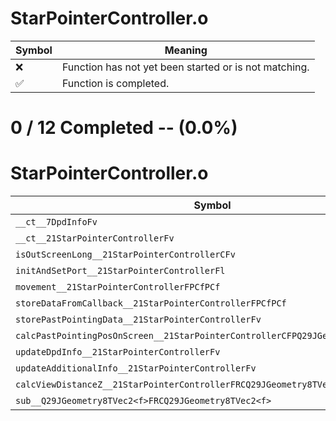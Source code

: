 # StarPointerController.o
| Symbol | Meaning 
| ------------- | ------------- 
| :x: | Function has not yet been started or is not matching. 
| :white_check_mark: | Function is completed. 


# 0 / 12 Completed -- (0.0%)
# StarPointerController.o
| Symbol | Decompiled? |
| ------------- | ------------- |
| `__ct__7DpdInfoFv` | :x: |
| `__ct__21StarPointerControllerFv` | :x: |
| `isOutScreenLong__21StarPointerControllerCFv` | :x: |
| `initAndSetPort__21StarPointerControllerFl` | :x: |
| `movement__21StarPointerControllerFPCfPCf` | :x: |
| `storeDataFromCallback__21StarPointerControllerFPCfPCf` | :x: |
| `storePastPointingData__21StarPointerControllerFv` | :x: |
| `calcPastPointingPosOnScreen__21StarPointerControllerCFPQ29JGeometry8TVec2<f>l` | :x: |
| `updateDpdInfo__21StarPointerControllerFv` | :x: |
| `updateAdditionalInfo__21StarPointerControllerFv` | :x: |
| `calcViewDistanceZ__21StarPointerControllerFRCQ29JGeometry8TVec3<f>PA4_f` | :x: |
| `sub__Q29JGeometry8TVec2<f>FRCQ29JGeometry8TVec2<f>` | :x: |
